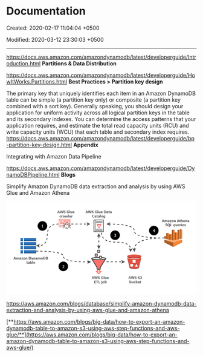 # Documentation

Created: 2020-02-17 11:04:04 +0500

Modified: 2020-03-12 23:30:03 +0500

---

<https://docs.aws.amazon.com/amazondynamodb/latest/developerguide/Introduction.html>
**Partitions & Data Distribution**

<https://docs.aws.amazon.com/amazondynamodb/latest/developerguide/HowItWorks.Partitions.html>
**Best Practices > Partition key design**

The primary key that uniquely identifies each item in an Amazon DynamoDB table can be simple (a partition key only) or composite (a partition key combined with a sort key).
Generally speaking, you should design your application for uniform activity across all logical partition keys in the table and its secondary indexes. You can determine the access patterns that your application requires, and estimate the total read capacity units (RCU) and write capacity units (WCU) that each table and secondary index requires.
<https://docs.aws.amazon.com/amazondynamodb/latest/developerguide/bp-partition-key-design.html>
**Appendix**

Integrating with Amazon Data Pipeline

<https://docs.aws.amazon.com/amazondynamodb/latest/developerguide/DynamoDBPipeline.html>
**Blogs**

Simplify Amazon DynamoDB data extraction and analysis by using AWS Glue and Amazon Athena

![Architecture diagram of the solution beginning from the Amazon DynamoDB table](media/AWS-DynamoDB_Documentation-image1.gif)

<https://aws.amazon.com/blogs/database/simplify-amazon-dynamodb-data-extraction-and-analysis-by-using-aws-glue-and-amazon-athena>

[**https://aws.amazon.com/blogs/big-data/how-to-export-an-amazon-dynamodb-table-to-amazon-s3-using-aws-step-functions-and-aws-glue/**](https://aws.amazon.com/blogs/big-data/how-to-export-an-amazon-dynamodb-table-to-amazon-s3-using-aws-step-functions-and-aws-glue/)

